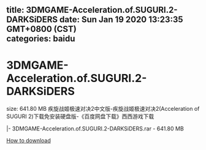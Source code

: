 
title: 3DMGAME-Acceleration.of.SUGURI.2-DARKSiDERS
date: Sun Jan 19 2020 13:23:35 GMT+0800 (CST)    
categories: baidu
---

# 3DMGAME-Acceleration.of.SUGURI.2-DARKSiDERS
size: 641.80 MB
 疾旋战姬极速对决2中文版-疾旋战姬极速对决2(Acceleration of SUGURI 2)下载免安装硬盘版-《百度网盘下载》西西游戏下载
 
|- 3DMGAME-Acceleration.of.SUGURI.2-DARKSiDERS.rar - 641.80 MB

[How to download](https://bpcam.bemobtrk.com/go/2ceec3aa-1ca2-46d6-b9ff-aaa5c184517c?jno=487)
